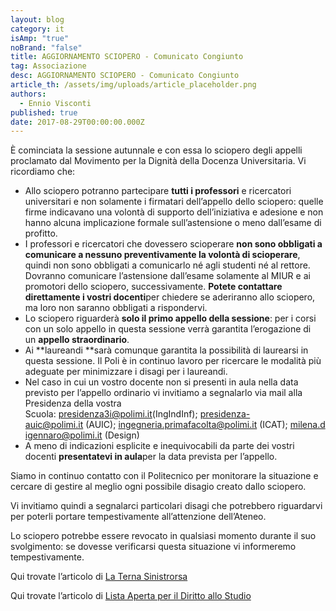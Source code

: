 ```yaml
---
layout: blog
category: it
isAmp: "true"
noBrand: "false"
title: AGGIORNAMENTO SCIOPERO - Comunicato Congiunto
tag: Associazione
desc: AGGIORNAMENTO SCIOPERO - Comunicato Congiunto
article_th: /assets/img/uploads/article_placeholder.png
authors:
  - Ennio Visconti
published: true
date: 2017-08-29T00:00:00.000Z
---
```


È cominciata la sessione autunnale e con essa lo sciopero degli appelli proclamato dal Movimento per la Dignità della Docenza Universitaria. Vi ricordiamo che:

*   Allo sciopero potranno partecipare **tutti i professori** e ricercatori universitari e non solamente i firmatari dell’appello dello sciopero: quelle firme indicavano una volontà di supporto dell’iniziativa e adesione e non hanno alcuna implicazione formale sull’astensione o meno dall’esame di profitto.
*   I professori e ricercatori che dovessero scioperare **non sono obbligati a comunicare a nessuno preventivamente la volontà di scioperare**, quindi non sono obbligati a comunicarlo né agli studenti né al rettore. Dovranno comunicare l’astensione dall’esame solamente al MIUR e ai promotori dello sciopero, successivamente. **Potete contattare direttamente i vostri docenti**per chiedere se aderiranno allo sciopero, ma loro non saranno obbligati a rispondervi.
*   Lo sciopero riguarderà **solo il primo appello della sessione**: per i corsi con un solo appello in questa sessione verrà garantita l’erogazione di un **appello straordinario**.
*   Ai **laureandi **sarà comunque garantita la possibilità di laurearsi in questa sessione. Il Poli è in continuo lavoro per ricercare le modalità più adeguate per minimizzare i disagi per i laureandi.
*   Nel caso in cui un vostro docente non si presenti in aula nella data previsto per l’appello ordinario vi invitiamo a segnalarlo via mail alla Presidenza della vostra Scuola: [presidenza3i@polimi.it](mailto:presidenza3i@polimi.it)(IngIndInf); [presidenza-auic@polimi.it](mailto:presidenza-auic@polimi.it) (AUIC); [ingegneria.primafacolta@polimi.it](mailto:ingegneria.primafacolta@polimi.it) (ICAT); [milena.digennaro@polimi.it](mailto:milena.digennaro@polimi.it) (Design)
*   A meno di indicazioni esplicite e inequivocabili da parte dei vostri docenti **presentatevi in aula**per la data prevista per l’appello.

Siamo in continuo contatto con il Politecnico per monitorare la situazione e cercare di gestire al meglio ogni possibile disagio creato dallo sciopero.

Vi invitiamo quindi a segnalarci particolari disagi che potrebbero riguardarvi per poterli portare tempestivamente all’attenzione dell’Ateneo. 

Lo sciopero potrebbe essere revocato in qualsiasi momento durante il suo svolgimento: se dovesse verificarsi questa situazione vi informeremo tempestivamente.

Qui trovate l’articolo di [La Terna Sinistrorsa](https://www.ternasinistrorsa.it/2017/aggiornamento-sciopero-comunicato-congiunto/)

[](https://www.ternasinistrorsa.it/2017/aggiornamento-sciopero-comunicato-congiunto/)Qui trovate l’articolo di [Lista Aperta per il Diritto allo Studio](http://www.poli-listaperta.it/aggiornamento-sciopero-comunicato-congiunto/)
